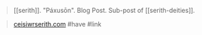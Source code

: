 > [[serith]]. "Páxusōn". Blog Post. Sub-post of [[serith-deities]].

> [ceisiwrserith.com](http://www.ceisiwrserith.com/pier/deities.htm)
> #have 
> #link 